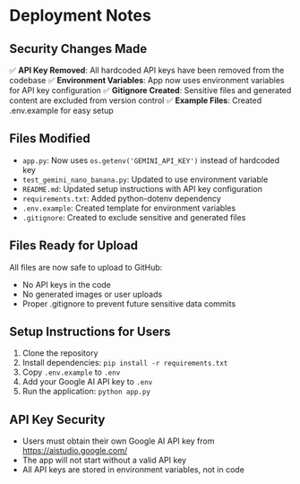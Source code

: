 # Deployment Notes

## Security Changes Made

✅ **API Key Removed**: All hardcoded API keys have been removed from the codebase
✅ **Environment Variables**: App now uses environment variables for API key configuration
✅ **Gitignore Created**: Sensitive files and generated content are excluded from version control
✅ **Example Files**: Created .env.example for easy setup

## Files Modified

- `app.py`: Now uses `os.getenv('GEMINI_API_KEY')` instead of hardcoded key
- `test_gemini_nano_banana.py`: Updated to use environment variable
- `README.md`: Updated setup instructions with API key configuration
- `requirements.txt`: Added python-dotenv dependency
- `.env.example`: Created template for environment variables
- `.gitignore`: Created to exclude sensitive and generated files

## Files Ready for Upload

All files are now safe to upload to GitHub:
- No API keys in the code
- No generated images or user uploads
- Proper .gitignore to prevent future sensitive data commits

## Setup Instructions for Users

1. Clone the repository
2. Install dependencies: `pip install -r requirements.txt`
3. Copy `.env.example` to `.env`
4. Add your Google AI API key to `.env`
5. Run the application: `python app.py`

## API Key Security

- Users must obtain their own Google AI API key from https://aistudio.google.com/
- The app will not start without a valid API key
- All API keys are stored in environment variables, not in code
